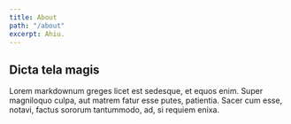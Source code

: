 ```yaml
---
title: About
path: "/about"
excerpt: Ahiu.
---
```


## Dicta tela magis

Lorem markdownum greges licet est sedesque, et equos enim. Super magniloquo
culpa, aut matrem fatur esse putes, patientia. Sacer cum esse, notavi, factus
sororum tantummodo, ad, si requiem enixa.
